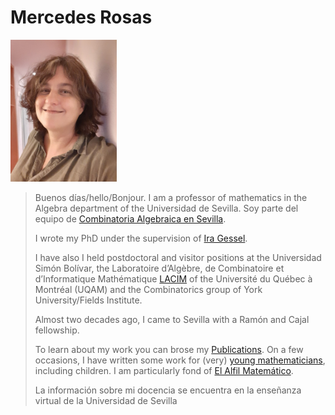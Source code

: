 
# Mercedes Rosas  
 
<img src='mrosas.jpg' width='170' >
 

  > Buenos días/hello/Bonjour.
  > I am a professor of mathematics in the Algebra department
  > of the    Universidad de Sevilla. Soy parte del equipo de 
  > [Combinatoria Algebraica en Sevilla](./CAenSevilla.md).
  > 
  > I wrote my PhD under the supervision of
  >  [Ira Gessel](https://people.brandeis.edu/~gessel/).
  > 
  > I have also
  > I held postdoctoral and visitor positions at the Universidad
  > Simón Bolívar, the
  >  Laboratoire d’Algèbre, de Combinatoire et
  > d’Informatique Mathématique
  > [LACIM](https://lacim.uqam.ca/en/home/) of the Université du
  >  Québec à Montréal (UQAM) and the Combinatorics group of
  > York University/Fields Institute.
  >
  > Almost two decades ago, I came to Sevilla with a Ramón
  > and Cajal fellowship.
  >
  >  
  > To learn about my work you can brose my
  > [Publications](./publications.md). On a few occasions, I have
  > written some work for (very)
  > [young mathematicians](./divulgacion.md), including children.
  > I am particularly fond of
  > [El Alfil Matemático](https://personal.us.es/mrosas/elalfilmatematico/index.html).
  >
  > La información sobre mi docencia se encuentra en la enseñanza
  > virtual de la Universidad de Sevilla 








 

